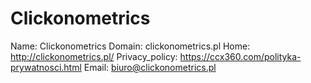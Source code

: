 
# Clickonometrics

Name: Clickonometrics
Domain: clickonometrics.pl
Home: http://clickonometrics.pl/
Privacy_policy: https://ccx360.com/polityka-prywatnosci.html
Email: biuro@clickonometrics.pl
